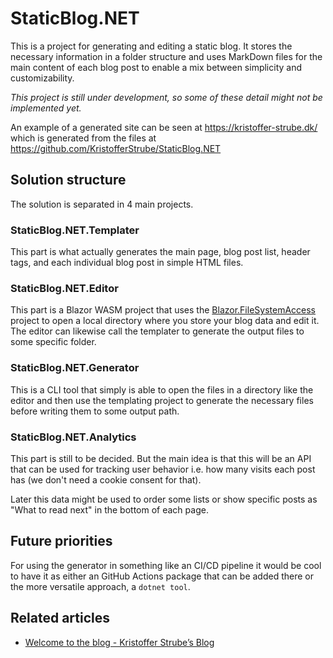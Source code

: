 # StaticBlog.NET
This is a project for generating and editing a static blog. It stores the necessary information in a folder structure and uses MarkDown files for the main content of each blog post to enable a mix between simplicity and customizability.

*This project is still under development, so some of these detail might not be implemented yet.*

An example of a generated site can be seen at https://kristoffer-strube.dk/ which is generated from the files at https://github.com/KristofferStrube/StaticBlog.NET

## Solution structure
The solution is separated in 4 main projects.
### StaticBlog.NET.Templater
This part is what actually generates the main page, blog post list, header tags, and each individual blog post in simple HTML files.
### StaticBlog.NET.Editor
This part is a Blazor WASM project that uses the [Blazor.FileSystemAccess](https://github.com/KristofferStrube/Blazor.FileSystemAccess) project to open a local directory where you store your blog data and edit it.
The editor can likewise call the templater to generate the output files to some specific folder.
### StaticBlog.NET.Generator
This is a CLI tool that simply is able to open the files in a directory like the editor and then use the templating project to generate the necessary files before writing them to some output path.
### StaticBlog.NET.Analytics
This part is still to be decided. But the main idea is that this will be an API that can be used for tracking user behavior i.e. how many visits each post has (we don't need a cookie consent for that).

Later this data might be used to order some lists or show specific posts as "What to read next" in the bottom of each page.

## Future priorities
For using the generator in something like an CI/CD pipeline it would be cool to have it as either an GitHub Actions package that can be added there or the more versatile approach, a `dotnet tool`.

## Related articles
- [Welcome to the blog - Kristoffer Strube’s Blog](https://kristoffer-strube.dk/post/welcome-to-the-blog.html)
